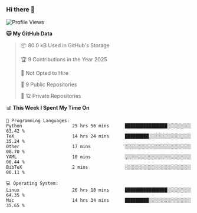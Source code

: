 ### Hi there 👋

<!--
**huayuan4396/huayuan4396** is a ✨ _special_ ✨ repository because its `README.md` (this file) appears on your GitHub profile.

Here are some ideas to get you started:

- 🔭 I’m currently working on ...
- 🌱 I’m currently learning ...
- 👯 I’m looking to collaborate on ...
- 🤔 I’m looking for help with ...
- 💬 Ask me about ...
- 📫 How to reach me: ...
- 😄 Pronouns: ...
- ⚡ Fun fact: ...
-->

<!--START_SECTION:waka-->
![Profile Views](http://img.shields.io/badge/Profile%20Views-0-blue)

**🐱 My GitHub Data** 

> 📦 80.0 kB Used in GitHub's Storage 
 > 
> 🏆 9 Contributions in the Year 2025
 > 
> 🚫 Not Opted to Hire
 > 
> 📜 9 Public Repositories 
 > 
> 🔑 12 Private Repositories 
 > 
📊 **This Week I Spent My Time On** 

```text
💬 Programming Languages: 
Python                   25 hrs 56 mins      ████████████████░░░░░░░░░   63.42 % 
TeX                      14 hrs 24 mins      █████████░░░░░░░░░░░░░░░░   35.24 % 
Other                    17 mins             ░░░░░░░░░░░░░░░░░░░░░░░░░   00.70 % 
YAML                     10 mins             ░░░░░░░░░░░░░░░░░░░░░░░░░   00.44 % 
BibTeX                   2 mins              ░░░░░░░░░░░░░░░░░░░░░░░░░   00.11 % 

💻 Operating System: 
Linux                    26 hrs 18 mins      ████████████████░░░░░░░░░   64.35 % 
Mac                      14 hrs 34 mins      █████████░░░░░░░░░░░░░░░░   35.65 % 
```


<!--END_SECTION:waka-->
